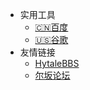 * 实用工具
  * [:cn:百度](https://www.baidu.com/)
  * [:us:谷歌](https://www.google.com/)
* 友情链接
  * [HytaleBBS](https://hytalebbs.com/)
  * [尔坂论坛](https://www.urbanemc.net/)